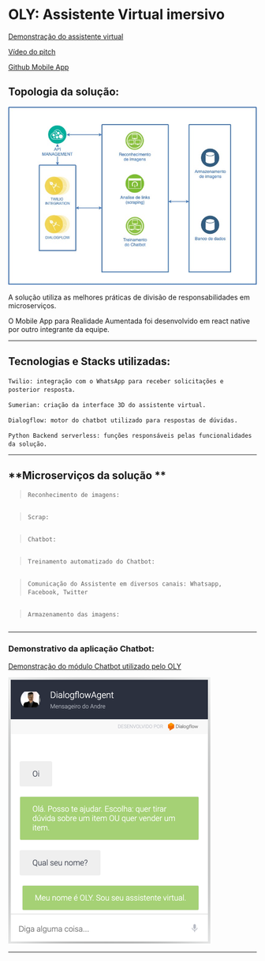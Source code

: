 # OLY: Assistente Virtual imersivo

[Demonstração do assistente virtual](http://bit.ly/eq28olist)

[Vídeo do pitch](https://www.youtube.com/watch?v=-5I-7OoBm6Y)

[Github Mobile App](https://github.com/patrickbattisti/olist-augmented-reality) 


## **Topologia da solução:**

![Alt Text](Megahack.jpg)

A solução utiliza as melhores práticas de divisão de responsabilidades em microserviços.

O Mobile App para Realidade Aumentada foi desenvolvido em react native por outro integrante da equipe.

---

## **Tecnologias e Stacks utilizadas:**

`Twilio: integração com o WhatsApp para receber solicitações e posterior resposta.`

`Sumerian: criação da interface 3D do assistente virtual.`

`Dialogflow: motor do chatbot utilizado para respostas de dúvidas.`

`Python Backend serverless: funções responsáveis pelas funcionalidades da solução.`

---

## **Microserviços da solução **

>`Reconhecimento de imagens:`

```Descrição:
```

>`Scrap:`

```Descrição:
```

>`Chatbot:`

```Descrição:
```

>`Treinamento automatizado do Chatbot:`

```Descrição:
```

>`Comunicação do Assistente em diversos canais: Whatsapp, Facebook, Twitter`

```Descrição:
```

>`Armazenamento das imagens:`

```Descrição:
```

---
### **Demonstrativo da aplicação Chatbot:**

[Demonstração do módulo Chatbot utilizado pelo OLY](https://bot.dialogflow.com/tonanuvem)

![Alt Text](chatbot-motor.png)

---
